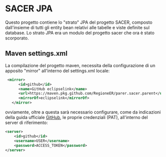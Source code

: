 # SACER JPA

Questo progetto contiene lo "strato" JPA del progetto SACER, composto dall'insieme di tutti gli entity bean relativi alle tabelle e viste definite sul database. Lo strato JPA era un modulo del progetto sacer che ora è stato scorporato.

## Maven settings.xml

La compilazione del progetto maven, necessita della configurazione di un apposito "mirror" all'interno del settings.xml locale:

```xml
 <mirror>
	  <id>github</id>
	  <name>GitHub eclipselink</name>
	  <url>https://maven.pkg.github.com/RegioneER/parer.sacer.parent</url>
	  <mirrorOf>eclipselink</mirrorOf>
   </mirror>
```

ovviamente, oltre a questa sarà necessario configurare, come da indicazioni della guida ufficiale [GitHub](https://docs.github.com/en/packages/working-with-a-github-packages-registry/working-with-the-apache-maven-registry), le proprie credenziali (PAT), all'interno del server di riferimento:

```xml
<server>
	<id>github</id>
	<username>USER</username>
	<password>ACCESS_TOKEN</password>
</server>
```
